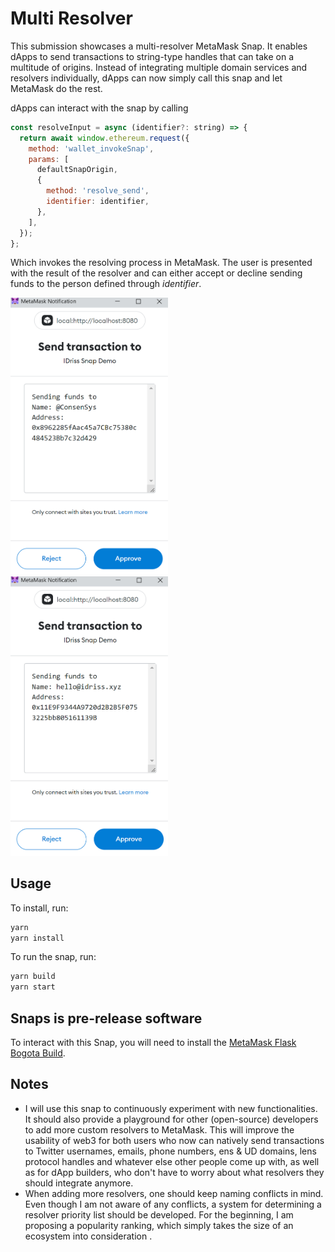 # Multi Resolver

This submission showcases a multi-resolver MetaMask Snap.
It enables dApps to send transactions to string-type handles that can take on a
multitude of origins.
Instead of integrating multiple domain services and resolvers individually,
dApps can now simply call this snap and let MetaMask do the rest.

dApps can interact with the snap by calling

```javascript
const resolveInput = async (identifier?: string) => {
  return await window.ethereum.request({
    method: 'wallet_invokeSnap',
    params: [
      defaultSnapOrigin,
      {
        method: 'resolve_send',
        identifier: identifier,
      },
    ],
  });
};
```

Which invokes the resolving process in MetaMask. The user is presented with the result of the resolver and can either accept or decline sending funds to the person defined through *identifier*.

<p style="width: 50%">
<img alt="UI Implementation Example" src="images/mmApprove.png"/>
<img alt="UI Implementation Example" src="images/mmmail.png"/>
</p>

## Usage

To install, run:

```bash
yarn
yarn install
```

To run the snap, run:

```bash
yarn build
yarn start
```


## Snaps is pre-release software

To interact with this Snap, you will need to install the [MetaMask Flask Bogota Build](https://output.circle-artifacts.com/output/job/ac54c30a-c43c-4004-9998-219d3b298fce/artifacts/0/builds-flask/metamask-flask-chrome-10.20.0-flask.0.zip).


## Notes

- I will use this snap to continuously experiment with new functionalities.
It should also provide a playground for other (open-source) developers to add more custom resolvers to MetaMask.
This will improve the usability of web3 for both users who now can natively send transactions to Twitter usernames, emails, phone numbers, ens & UD domains, lens protocol handles and whatever else other people come up with, as well as for dApp builders, who don't have to worry about what resolvers they should integrate anymore.
- When adding more resolvers, one should keep naming conflicts in mind. Even though I am not aware of any conflicts, a system for determining a resolver priority list should be developed. For the beginning, I am proposing a popularity ranking, which simply takes the size of an ecosystem into consideration .
